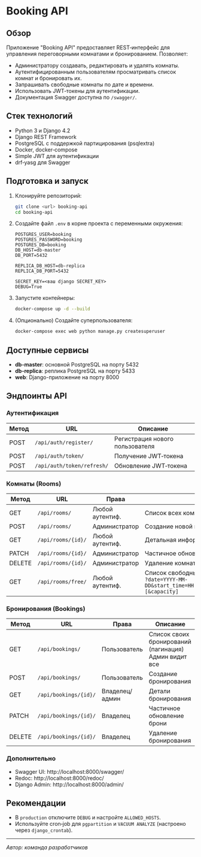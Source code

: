 # Booking API

## Обзор
Приложение "Booking API" предоставляет REST‑интерфейс для управления переговорными комнатами и бронированием. Позволяет:

- Администратору создавать, редактировать и удалять комнаты.
- Аутентифицированным пользователям просматривать список комнат и бронировать их.
- Запрашивать свободные комнаты по дате и времени.
- Использовать JWT‑токены для аутентификации.
- Документация Swagger доступна по `/swagger/`.

## Стек технологий

- Python 3 и Django 4.2
- Django REST Framework
- PostgreSQL с поддержкой партицирования (psqlextra)
- Docker, docker‑compose
- Simple JWT для аутентификации
- drf‑yasg для Swagger

## Подготовка и запуск

1. Клонируйте репозиторий:
   ```bash
   git clone <url> booking-api
   cd booking-api
   ```

2. Создайте файл `.env` в корне проекта с переменными окружения:
   ```dotenv
   POSTGRES_USER=booking
   POSTGRES_PASSWORD=booking
   POSTGRES_DB=booking
   DB_HOST=db-master
   DB_PORT=5432

   REPLICA_DB_HOST=db-replica
   REPLICA_DB_PORT=5432

   SECRET_KEY=<ваш django SECRET_KEY>
   DEBUG=True
   ```

3. Запустите контейнеры:
   ```bash
   docker-compose up -d --build
   ```

4. (Опционально) Создайте суперпользователя:
   ```bash
   docker-compose exec web python manage.py createsuperuser
   ```

## Доступные сервисы

- **db-master**: основной PostgreSQL на порту 5432
- **db-replica**: реплика PostgreSQL на порту 5433
- **web**: Django-приложение на порту 8000

## Эндпоинты API

### Аутентификация

| Метод | URL                       | Описание                                    |
|-------|---------------------------|---------------------------------------------|
| POST  | `/api/auth/register/`     | Регистрация нового пользователя             |
| POST  | `/api/auth/token/`        | Получение JWT‑токена                        |
| POST  | `/api/auth/token/refresh/`| Обновление JWT‑токена                       |

### Комнаты (Rooms)

| Метод      | URL                    | Права              | Описание                                |
|------------|------------------------|-------------------|-----------------------------------------|
| GET        | `/api/rooms/`          | Любой аутентиф.     | Список всех комнат (пагинация)         |
| POST       | `/api/rooms/`          | Администратор      | Создание новой комнаты                  |
| GET        | `/api/rooms/{id}/`     | Любой аутентиф.     | Детальная информация о комнате          |
| PATCH      | `/api/rooms/{id}/`     | Администратор      | Частичное обновление комнаты            |
| DELETE     | `/api/rooms/{id}/`     | Администратор      | Удаление комнаты                        |
| GET        | `/api/rooms/free/`     | Любой аутентиф.     | Список свободных комнат<br>`?date=YYYY-MM-DD&start_time=HH:MM:SS&end_time=HH:MM:SS[&floor][&capacity]` |

### Бронирования (Bookings)

| Метод      | URL                    | Права               | Описание                            |
|------------|------------------------|---------------------|-------------------------------------|
| GET        | `/api/bookings/`       | Пользователь        | Список своих бронирований (пагинация)<br>Админ видит все |
| POST       | `/api/bookings/`       | Пользователь        | Создание бронирования               |
| GET        | `/api/bookings/{id}/`  | Владелец/админ       | Детали бронирования                 |
| PATCH      | `/api/bookings/{id}/`  | Владелец            | Частичное обновление брони          |
| DELETE     | `/api/bookings/{id}/`  | Владелец            | Удаление бронирования               |

### Дополнительно

- Swagger UI: http://localhost:8000/swagger/
- Redoc:       http://localhost:8000/redoc/
- Django Admin: http://localhost:8000/admin/

## Рекомендации

- В `production` отключите `DEBUG` и настройте `ALLOWED_HOSTS`.
- Используйте cron‑job для `pgpartition` и `VACUUM ANALYZE` (настроено через `django_crontab`).

---

*Автор: команда разработчиков*

